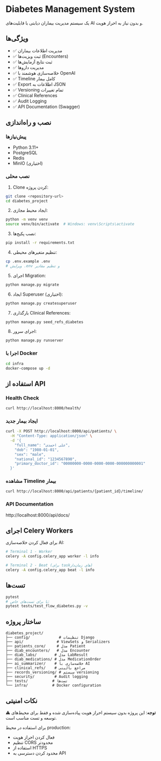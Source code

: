 # Diabetes Management System

یک سیستم مدیریت بیماران دیابتی با قابلیت‌های AI و بدون نیاز به احراز هویت.

## ویژگی‌ها

- ✅ مدیریت اطلاعات بیماران
- ✅ ثبت ویزیت‌ها (Encounters)
- ✅ ثبت نتایج آزمایش‌ها
- ✅ مدیریت دارو‌ها
- ✅ خلاصه‌سازی هوشمند با OpenAI
- ✅ Timeline کامل بیمار
- ✅ Export اطلاعات به JSON
- ✅ Versioning تمام تغییرات
- ✅ Clinical References
- ✅ Audit Logging
- ✅ API Documentation (Swagger)

## نصب و راه‌اندازی

### پیش‌نیاز‌ها

- Python 3.11+
- PostgreSQL
- Redis
- MinIO (اختیاری)

### نصب محلی

1. Clone کردن پروژه:
```bash
git clone <repository-url>
cd diabetes_project
```

2. ایجاد محیط مجازی:
```bash
python -m venv venv
source venv/bin/activate  # Windows: venv\Scripts\activate
```

3. نصب پکیج‌ها:
```bash
pip install -r requirements.txt
```

4. تنظیم متغیرهای محیطی:
```bash
cp .env.example .env
# ویرایش .env و تنظیم مقادیر
```

5. اجرای Migration:
```bash
python manage.py migrate
```

6. ایجاد Superuser (اختیاری):
```bash
python manage.py createsuperuser
```

7. بارگذاری Clinical References:
```bash
python manage.py seed_refs_diabetes
```

8. اجرای سرور:
```bash
python manage.py runserver
```

### اجرا با Docker

```bash
cd infra
docker-compose up -d
```

## استفاده از API

### Health Check
```bash
curl http://localhost:8000/health/
```

### ایجاد بیمار جدید
```bash
curl -X POST http://localhost:8000/api/patients/ \
  -H "Content-Type: application/json" \
  -d '{
    "full_name": "علی احمدی",
    "dob": "1980-01-01",
    "sex": "male",
    "national_id": "1234567890",
    "primary_doctor_id": "00000000-0000-0000-0000-000000000001"
  }'
```

### مشاهده Timeline بیمار
```bash
curl http://localhost:8000/api/patients/{patient_id}/timeline/
```

### API Documentation
http://localhost:8000/api/docs/

## اجرای Celery Workers

برای فعال کردن خلاصه‌سازی AI:

```bash
# Terminal 1 - Worker
celery -A config.celery_app worker -l info

# Terminal 2 - Beat (برای task‌های زمان‌دار)
celery -A config.celery_app beat -l info
```

## تست‌ها

```bash
pytest
# یا برای تست‌های خاص:
pytest tests/test_flow_diabetes.py -v
```

## ساختار پروژه

```
diabetes_project/
├── config/             # تنظیمات Django
├── api/               # ViewSets و Serializers
├── patients_core/     # مدل Patient
├── diab_encounters/   # مدل Encounter
├── diab_labs/        # مدل LabResult
├── diab_medications/ # مدل MedicationOrder
├── ai_summarizer/    # خلاصه‌سازی با AI
├── clinical_refs/    # مراجع بالینی
├── records_versioning/ # سیستم versioning
├── security/         # Audit logging
├── tests/           # تست‌ها
└── infra/           # Docker configuration
```

## نکات امنیتی

⚠️ **توجه**: این پروژه بدون سیستم احراز هویت پیاده‌سازی شده و فقط برای محیط‌های توسعه و تست مناسب است.

برای استفاده در محیط production:
- فعال کردن احراز هویت
- تنظیم CORS محدودتر
- استفاده از HTTPS
- محدود کردن دسترسی به API